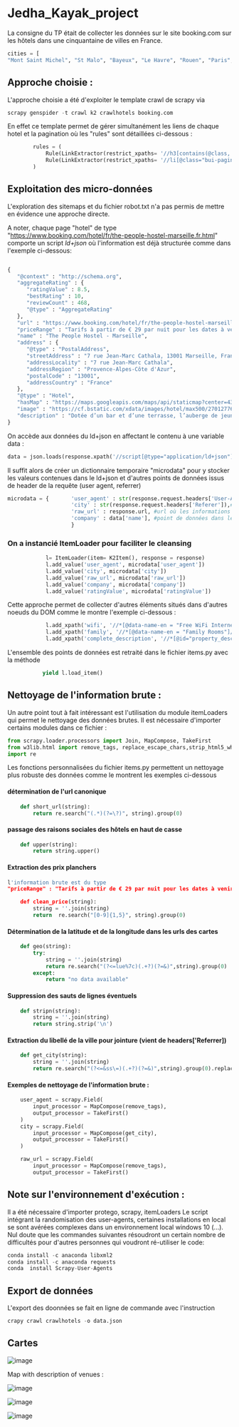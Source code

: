 # Jedha_Kayak_project

La consigne du TP était de collecter les données sur le site booking.com sur les hôtels dans une cinquantaine de villes en France.


```python  
cities = [
"Mont Saint Michel", "St Malo", "Bayeux", "Le Havre", "Rouen", "Paris", "Amiens", "Lille", "Strasbourg", "Chateau du Haut Koenigsbourg", "Colmar", "Eguisheim", "Besancon", "Dijon", "Annecy", "Grenoble", "Lyon", "Gorges du Verdon", "Bormes les Mimosas", "Cassis", "Marseille", "Aix en Provence", "Avignon", "Uzes", "Nimes", "Aigues Mortes", "Saintes Maries de la mer", "Collioure", "Carcassonne", "Ariege", "Toulouse", "Montauban", "Biarritz", "Bayonne", "La Rochelle"]
```

## Approche choisie :

L'approche choisie a été d'exploiter le template crawl de scrapy via

```python
scrapy genspider -t crawl k2 crawlhotels booking.com
```

En effet ce template permet de gérer simultanément les liens de chaque hotel et la pagination où  les "rules" sont détaillées ci-dessous : 

```python
        rules = (
            Rule(LinkExtractor(restrict_xpaths= '//h3[contains(@class, "sr-hotel__title")]/a'), callback='parse_item', follow=True),
            Rule(LinkExtractor(restrict_xpaths= '//li[@class="bui-pagination__item bui-pagination__next-arrow"]/a')),
        )
```

## Exploitation des micro-données 

L'exploration des sitemaps et du fichier robot.txt n'a pas permis de mettre en évidence une approche directe. 

A noter, chaque page "hotel" de type "https://www.booking.com/hotel/fr/the-people-hostel-marseille.fr.html" comporte un script *ld+json* où l'information est déjà structurée comme dans l'exemple ci-dessous:
```python

{
   "@context" : "http://schema.org",
   "aggregateRating" : {
      "ratingValue" : 8.5,
      "bestRating" : 10,
      "reviewCount" : 468,
      "@type" : "AggregateRating"
   },
   "url" : "https://www.booking.com/hotel/fr/the-people-hostel-marseille.fr.html",
   "priceRange" : "Tarifs à partir de € 29 par nuit pour les dates à venir (nous ajustons nos tarifs)",
   "name" : "The People Hostel - Marseille",
   "address" : {
      "@type" : "PostalAddress",
      "streetAddress" : "7 rue Jean-Marc Cathala, 13001 Marseille, France",
      "addressLocality" : "7 rue Jean-Marc Cathala",
      "addressRegion" : "Provence-Alpes-Côte d'Azur",
      "postalCode" : "13001",
      "addressCountry" : "France"
   },
   "@type" : "Hotel",
   "hasMap" : "https://maps.googleapis.com/maps/api/staticmap?center=43.3011050,5.3712820&size=1600x1200&sensor=false&zoom=15&markers=color:blue%7c43.3011050,5.3712820&client=gme-booking&channel=booking-frontend&signature=OdWMB7JEoZWsz4XwvxyoG1n8GDg=",
   "image" : "https://cf.bstatic.com/xdata/images/hotel/max500/270127767.jpg?k=bf269a48e8afb82d5600cd7ee20b5fee20d9113a25a5268a53fef503e3380d88&o=&hp=1",
   "description" : "Dotée d’un bar et d’une terrasse, l’auberge de jeunesse The People Hostel - Marseille propose des hébergements à Marseille, à 1 km du centre commercial Les..."
}
```

On accède aux données du ld+json en affectant le contenu à une variable data :
```python
data = json.loads(response.xpath('//script[@type="application/ld+json"]/text()').get())
```

Il suffit alors de créer un dictionnaire temporaire "microdata" pour y stocker les valeurs contenues dans le ld+json et d'autres points de données issus de header de la requête (user agent, referrer)
```python
microdata = {       'user_agent' : str(response.request.headers['User-Agent']), # permet de stocker le user agent utilisé
                    'city' : str(response.request.headers['Referer']),# ville pour jointure avec d'autres données
                    'raw_url' : response.url, #url où les informations sont présentes
                    'company' : data['name'], #point de données dans le script ld+json
                    }
```
### On a  instancié ItemLoader pour faciliter le cleansing
```python
            l= ItemLoader(item= K2Item(), response = response)
            l.add_value('user_agent', microdata['user_agent'])
            l.add_value('city', microdata['city'])
            l.add_value('raw_url', microdata['raw_url'])
            l.add_value('company', microdata['company'])
            l.add_value('ratingValue', microdata['ratingValue'])
```

Cette approche permet de collecter d'autres éléments situés dans d'autres noeuds du DOM  comme le montre l'exemple ci-dessous :
```python
            l.add_xpath('wifi', '//*[@data-name-en = "Free WiFi Internet Access Included"]/text()[2]') # infos relatives au wifi
            l.add_xpath('family', '//*[@data-name-en = "Family Rooms"]/text()[2]') # infos relatives au aux chambres pour familles nombreuses
            l.add_xpath('complete_description', '//*[@id="property_description_content"]/child::node()/text()') #description complète de l'hôtel avec une balise enfant
 ```
            
L'ensemble des points de données est retraité dans le fichier items.py avec la méthode 
 ```python
            yield l.load_item()
```            
            
## Nettoyage de l'information brute : 

Un autre point tout à fait intéressant est l'utilisation du module itemLoaders qui permet le nettoyage des données brutes.
Il est nécessaire d'importer certains modules dans ce fichier : 
```python
from scrapy.loader.processors import Join, MapCompose, TakeFirst
from w3lib.html import remove_tags, replace_escape_chars,strip_html5_whitespace,get_base_url
import re
```

Les fonctions personnalisées du fichier items.py permettent un nettoyage plus robuste des données comme le montrent les exemples ci-dessous


#### détermination de l'url canonique
```python
    def short_url(string):
        return re.search("(.*)(?=\?)", string).group(0)
```

#### passage des raisons sociales des hôtels en haut de casse
```python
    def upper(string):
        return string.upper()
```

#### Extraction des prix planchers
```python
l'information brute est du type
"priceRange" : "Tarifs à partir de € 29 par nuit pour les dates à venir (nous ajustons nos tarifs)"

    def clean_price(string):
        string = ''.join(string)
        return  re.search("[0-9]{1,5}", string).group(0)
```

#### Détermination de la latitude et de la longitude dans les urls des cartes
```python
    def geo(string):
        try:
            string = ''.join(string)
            return re.search("(?<=lue%7c)(.+?)(?=&)",string).group(0)
        except:
            return "no data available"
```

#### Suppression des sauts de lignes éventuels
```python
    def stripn(string):
        string = ''.join(string)
        return string.strip('\n')
```

#### Extraction du libellé de la ville pour jointure (vient de headers['Referrer])
```python
    def get_city(string):
        string = ''.join(string)
        return re.search("(?<=&ss\=)(.+?)(?=&)",string).group(0).replace('%20',' ')
```

#### Exemples de nettoyage de l'information brute : 
```python
    user_agent = scrapy.Field(
        input_processor = MapCompose(remove_tags),
        output_processor = TakeFirst()
    )
    city = scrapy.Field(
        input_processor = MapCompose(get_city),
        output_processor = TakeFirst()
    )

    raw_url = scrapy.Field(
        input_processor = MapCompose(remove_tags),
        output_processor = TakeFirst()
```

## Note sur l'environnement d'exécution : 

Il a été nécessaire d'importer protego, scrapy, itemLoaders
Le script intégrant la randomisation des user-agents, certaines installations en local se sont avérées complexes dans un environnement local windows 10 (...). 
Nul doute que les commandes suivantes résoudront un certain nombre de difficultés pour d'autres personnes qui voudront ré-utiliser le code: 
```python
conda install -c anaconda libxml2
conda install -c anaconda requests
conda  install Scrapy-User-Agents
```

## Export de données
L'export des doonnées se fait en ligne de commande avec l'instruction
```python
crapy crawl crawlhotels -o data.json
```
## Cartes

![image](https://user-images.githubusercontent.com/32369680/148317127-4dc73c14-c118-47ed-9aed-f88eab90f358.png)

Map with description of venues : 

![image](https://user-images.githubusercontent.com/32369680/148317659-3d684a46-5313-4fdb-958a-7c4e07d1eeca.png)

![image](https://user-images.githubusercontent.com/32369680/148318210-f3abed60-b0e9-4640-bd81-ec087c5f03a8.png)

![image](https://user-images.githubusercontent.com/32369680/148318300-749e833c-3b3d-4298-90a7-fe9470628ac2.png)




